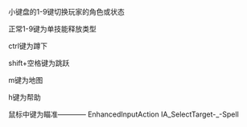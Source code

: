 小键盘的1-9键切换玩家的角色或状态

正常1-9键为单技能释放类型

ctrl键为蹲下

shift+空格键为跳跃

m键为地图

h键为帮助


鼠标中键为瞄准———— EnhancedInputAction IA_SelectTarget-_-Spell
